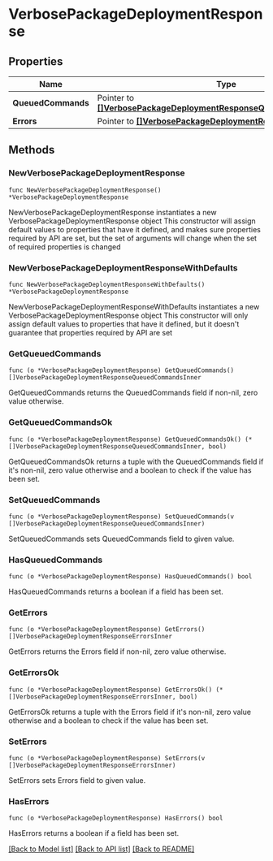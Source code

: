 # VerbosePackageDeploymentResponse

## Properties

Name | Type | Description | Notes
------------ | ------------- | ------------- | -------------
**QueuedCommands** | Pointer to [**[]VerbosePackageDeploymentResponseQueuedCommandsInner**](VerbosePackageDeploymentResponseQueuedCommandsInner.md) |  | [optional] 
**Errors** | Pointer to [**[]VerbosePackageDeploymentResponseErrorsInner**](VerbosePackageDeploymentResponseErrorsInner.md) |  | [optional] 

## Methods

### NewVerbosePackageDeploymentResponse

`func NewVerbosePackageDeploymentResponse() *VerbosePackageDeploymentResponse`

NewVerbosePackageDeploymentResponse instantiates a new VerbosePackageDeploymentResponse object
This constructor will assign default values to properties that have it defined,
and makes sure properties required by API are set, but the set of arguments
will change when the set of required properties is changed

### NewVerbosePackageDeploymentResponseWithDefaults

`func NewVerbosePackageDeploymentResponseWithDefaults() *VerbosePackageDeploymentResponse`

NewVerbosePackageDeploymentResponseWithDefaults instantiates a new VerbosePackageDeploymentResponse object
This constructor will only assign default values to properties that have it defined,
but it doesn't guarantee that properties required by API are set

### GetQueuedCommands

`func (o *VerbosePackageDeploymentResponse) GetQueuedCommands() []VerbosePackageDeploymentResponseQueuedCommandsInner`

GetQueuedCommands returns the QueuedCommands field if non-nil, zero value otherwise.

### GetQueuedCommandsOk

`func (o *VerbosePackageDeploymentResponse) GetQueuedCommandsOk() (*[]VerbosePackageDeploymentResponseQueuedCommandsInner, bool)`

GetQueuedCommandsOk returns a tuple with the QueuedCommands field if it's non-nil, zero value otherwise
and a boolean to check if the value has been set.

### SetQueuedCommands

`func (o *VerbosePackageDeploymentResponse) SetQueuedCommands(v []VerbosePackageDeploymentResponseQueuedCommandsInner)`

SetQueuedCommands sets QueuedCommands field to given value.

### HasQueuedCommands

`func (o *VerbosePackageDeploymentResponse) HasQueuedCommands() bool`

HasQueuedCommands returns a boolean if a field has been set.

### GetErrors

`func (o *VerbosePackageDeploymentResponse) GetErrors() []VerbosePackageDeploymentResponseErrorsInner`

GetErrors returns the Errors field if non-nil, zero value otherwise.

### GetErrorsOk

`func (o *VerbosePackageDeploymentResponse) GetErrorsOk() (*[]VerbosePackageDeploymentResponseErrorsInner, bool)`

GetErrorsOk returns a tuple with the Errors field if it's non-nil, zero value otherwise
and a boolean to check if the value has been set.

### SetErrors

`func (o *VerbosePackageDeploymentResponse) SetErrors(v []VerbosePackageDeploymentResponseErrorsInner)`

SetErrors sets Errors field to given value.

### HasErrors

`func (o *VerbosePackageDeploymentResponse) HasErrors() bool`

HasErrors returns a boolean if a field has been set.


[[Back to Model list]](../README.md#documentation-for-models) [[Back to API list]](../README.md#documentation-for-api-endpoints) [[Back to README]](../README.md)


